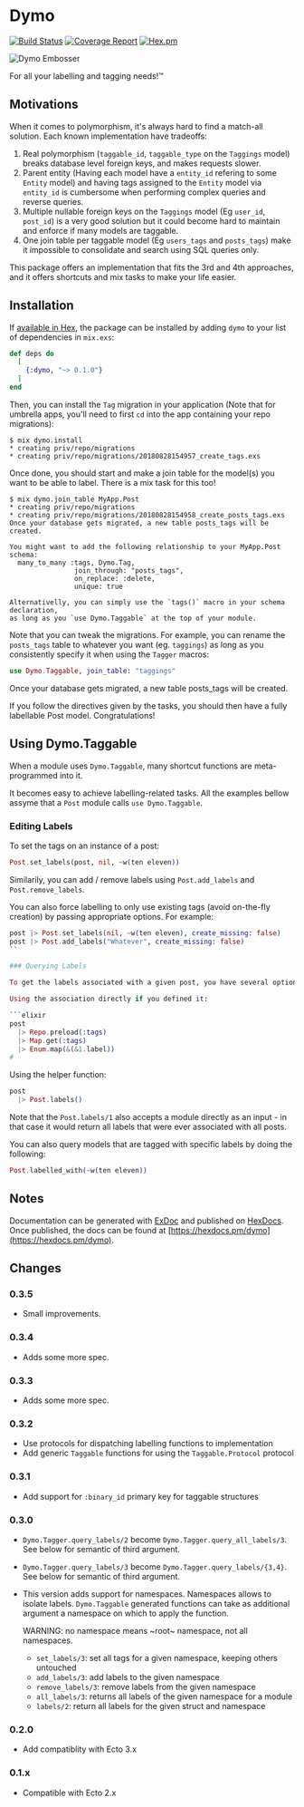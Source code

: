 # Dymo

[![Build Status](https://ci.linky.one/api/badges/tableturn/dymo/status.svg)](https://ci.linky.one/tableturn/dymo)
[![Coverage Report](https://codecov.io/gh/tableturn/dymo/branch/master/graph/badge.svg)](https://codecov.io/gh/tableturn/dymo)
[![Hex.pm](https://img.shields.io/hexpm/dt/dymo.svg)](https://hex.pm/packages/dymo)

![Dymo Embosser](https://i.ebayimg.com/00/s/ODQ3WDc2Ng==/z/5mwAAOSw1x1UNkFc/$_35.JPG?set_id=2)

For all your labelling and tagging needs!™

## Motivations

When it comes to polymorphism, it's always hard to find a match-all solution. Each known implementation have tradeoffs:

1. Real polymorphism (`taggable_id`, `taggable_type` on the `Taggings` model) breaks database level foreign keys, and makes requests slower.
2. Parent entity (Having each model have a `entity_id` refering to some `Entity` model) and having tags assigned to the `Entity` model via `entity_id` is cumbersome when performing complex queries and reverse queries.
3. Multiple nullable foreign keys on the `Taggings` model (Eg `user_id`, `post_id`) is a very good solution but it could become hard to maintain and enforce if many models are taggable.
4. One join table per taggable model (Eg `users_tags` and `posts_tags`) make it impossible to consolidate and search using SQL queries only.

This package offers an implementation that fits the 3rd and 4th approaches, and it offers shortcuts and mix tasks to make your life easier.

## Installation

If [available in Hex](https://hex.pm/docs/publish), the package can be installed
by adding `dymo` to your list of dependencies in `mix.exs`:

```elixir
def deps do
  [
    {:dymo, "~> 0.1.0"}
  ]
end
```

Then, you can install the `Tag` migration in your application (Note
that for umbrella apps, you'll need to first `cd` into the app
containing your repo migrations):

```
$ mix dymo.install
* creating priv/repo/migrations
* creating priv/repo/migrations/20180828154957_create_tags.exs
```

Once done, you should start and make a join table for the model(s) you
want to be able to label. There is a mix task for this too!

```
$ mix dymo.join_table MyApp.Post
* creating priv/repo/migrations
* creating priv/repo/migrations/20180828154958_create_posts_tags.exs
Once your database gets migrated, a new table posts_tags will be created.

You might want to add the following relationship to your MyApp.Post schema:
  many_to_many :tags, Dymo.Tag,
                join_through: "posts_tags",
                on_replace: :delete,
                unique: true

Alternativelly, you can simply use the `tags()` macro in your schema declaration,
as long as you `use Dymo.Taggable` at the top of your module.
```

Note that you can tweak the migrations. For example, you can rename the `posts_tags`
table to whatever you want (eg. `taggings`) as long as you consistently specify it
when using the `Tagger` macros:

```elixir
use Dymo.Taggable, join_table: "taggings"
```

Once your database gets migrated, a new table posts_tags will be created.

If you follow the directives given by the tasks, you should then have
a fully labellable Post model. Congratulations!

## Using Dymo.Taggable

When a module uses `Dymo.Taggable`, many shortcut functions are
meta-programmed into it.

It becomes easy to achieve labelling-related tasks. All the examples
bellow assyme that a `Post` module calls `use Dymo.Taggable`.

### Editing Labels

To set the tags on an instance of a post:

```elixir
Post.set_labels(post, nil, ~w(ten eleven))
```

Similarily, you can add / remove labels using `Post.add_labels` and `Post.remove_labels`.

You can also force labelling to only use existing tags (avoid on-the-fly creation) by
passing appropriate options. For example:

````elixir
post |> Post.set_labels(nil, ~w(ten eleven), create_missing: false)
post |> Post.add_labels("Whatever", create_missing: false)
``

### Querying Labels

To get the labels associated with a given post, you have several options.

Using the association directly if you defined it:

```elixir
post
  |> Repo.preload(:tags)
  |> Map.get(:tags)
  |> Enum.map(&(&1.label))
#
````

Using the helper function:

```elixir
post
  |> Post.labels()
```

Note that the `Post.labels/1` also accepts a module directly as an input - in that case it would return all labels that were ever associated with all posts.

You can also query models that are tagged with specific labels by doing the following:

```elixir
Post.labelled_with(~w(ten eleven))
```

## Notes

Documentation can be generated with [ExDoc](https://github.com/elixir-lang/ex_doc)
and published on [HexDocs](https://hexdocs.pm). Once published, the docs can
be found at [https://hexdocs.pm/dymo](https://hexdocs.pm/dymo).

## Changes

### 0.3.5

- Small improvements.

### 0.3.4

- Adds some more spec.

### 0.3.3

- Adds some more spec.

### 0.3.2

- Use protocols for dispatching labelling functions to implementation
- Add generic `Taggable` functions for using the `Taggable.Protocol`
  protocol

### 0.3.1

- Add support for `:binary_id` primary key for taggable structures

### 0.3.0

- `Dymo.Tagger.query_labels/2` become
  `Dymo.Tagger.query_all_labels/3`. See below for semantic of
  third argument.

- `Dymo.Tagger.query_labels/3` become
  `Dymo.Tagger.query_labels/{3,4}`. See below for semantic of third
  argument.

- This version adds support for namespaces. Namespaces allows to
  isolate labels. `Dymo.Taggable` generated functions can take as
  additional argument a namespace on which to apply the function.

  WARNING: no namespace means ~root~ namespace, not all namespaces.

  - `set_labels/3`: set all tags for a given namespace, keeping others untouched
  - `add_labels/3`: add labels to the given namespace
  - `remove_labels/3`: remove labels from the given namespace
  - `all_labels/3`: returns all labels of the given namespace for a module
  - `labels/2`: return all labels for the given struct and namespace

### 0.2.0

- Add compatiblity with Ecto 3.x

### 0.1.x

- Compatible with Ecto 2.x
